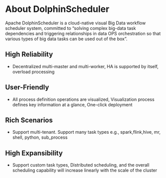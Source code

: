 # About DolphinScheduler

Apache DolphinScheduler is a cloud-native visual Big Data workflow scheduler system, committed to “solving complex big-data task dependencies and triggering relationships in data OPS orchestration so that various types of big data tasks can be used out of the box”.

## High Reliability

- Decentralized multi-master and multi-worker, HA is supported by itself, overload processing

## User-Friendly

- All process definition operations are visualized, Visualization process defines key information at a glance, One-click deployment

## Rich Scenarios

- Support multi-tenant. Support many task types e.g., spark,flink,hive, mr, shell, python, sub_process

## High Expansibility

- Support custom task types, Distributed scheduling, and the overall scheduling capability will increase linearly with the scale of the cluster
